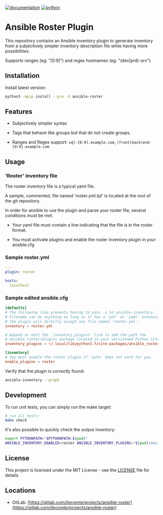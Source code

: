 [![documentation](https://img.shields.io/badge/documentation-html-informational)](https://jlecomte.gitlab.io/projects/ansible-roster/index.html)
[![python](https://img.shields.io/badge/python-3.6%20%7C%203.7%20%7C%203.8-informational)](https://pypi.org/project/ansible-roster/)

# Ansible Roster Plugin

This repository contains an Ansible inventory plugin to generate inventory from a subjectively simpler inventory description file while having more possibilities.

Supports ranges (eg: "[0:9]") and regex hostnames (eg: "(dev|prd)-srv")

## Installation

Install latest version:

~~~bash
python3 -mpip install --pre -U ansible-roster
~~~

## Features

* Subjectively simpler syntax

* Tags that behave like groups but that do not create groups.

* Ranges and Regex support: `sql-[0:9].example.com`, `(front|back)end-[0:9].example.com`

## Usage

### 'Roster' inventory file

The roster inventory file is a typical yaml file.

A sample, commented, file named 'roster.yml.tpl' is located at the root of the git repository.

In order for ansible to use the plugin and parse your roster file, several conditions must be met.

* Your yaml file must contain a line indicating that the file is in the roster format.

* You must activate plugins and enable the roster inventory plugin in your ansible.cfg

### Sample roster.yml

~~~yaml
---
plugin: roster

hosts:
  localhost
~~~

### Sample edited ansible.cfg

~~~toml
[defaults]
# The following line prevents having to pass -i to ansible-inventory.
# Filename can be anything as long as it has a 'yml' or 'yaml' extension although
# the plugin will directly accept any file named 'roster.yml'.
inventory = roster.yml

# Append or edit the 'inventory_plugins' line to add the path the
# ansible_roster/plugins package located in your versionned Python site-packages path.
inventory_plugins = ~/.local/lib/python3.7/site-packages/ansible_roster/plugins

[inventory]
# You must enable the roster plugin if 'auto' does not work for you
enable_plugins = roster
~~~

Verify that the plugin is correctly found:

~~~bash
ansible-inventory --graph
~~~

## Development

To run unit tests, you can simply run the make target:

~~~bash
# run all tests:
make check
~~~

It's also possible to quickly check the output inventory:
~~~bash
export PYTHONPATH="$PYTHONPATH:$(pwd)"
ANSIBLE_INVENTORY_ENABLED=roster ANSIBLE_INVENTORY_PLUGINS="$(pwd)/ansible_roster/plugins/inventory" ansible-inventory --list -i roster.yml
~~~

## License

This project is licensed under the MIT License - see the [LICENSE](LICENSE) file for details

## Locations

  * GitLab: [https://gitlab.com/jlecomte/projects/ansible-roster](https://gitlab.com/jlecomte/projects/ansible-roster)


